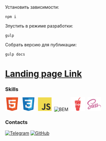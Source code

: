 Установить зависимости:
```
npm i
```

Зпустить в режиме разработки:
```
gulp
```

Собрать версию для публикации:
```
gulp docs
```

# [Landing page Link](https://ekaterinarus.github.io/Landing-page-Link)
### Skills
<div>
  <img src="https://github.com/devicons/devicon/blob/master/icons/html5/html5-original.svg" title="HTML" alt="HTML" width="45" height="45"/>&nbsp;          
  <img src="https://github.com/devicons/devicon/blob/master/icons/css3/css3-original.svg" title="CSS" alt="CSS" width="45" height="45"/>&nbsp; 
  <img src="https://github.com/devicons/devicon/blob/master/icons/javascript/javascript-original.svg" title="JavaScript" alt="JavaScript" width="45" height="45"/>&nbsp;  
  <img src="https://simpleicons.org/icons/bem.svg" title="BEM" alt="BEM" width="45" height="45"/>&nbsp; 
  <img src="https://github.com/devicons/devicon/blob/master/icons/gulp/gulp-plain.svg" title="Gulp" alt="Gulp" width="45" height="45"/>&nbsp;
  <img src="https://github.com/devicons/devicon/blob/master/icons/sass/sass-original.svg" title="SASS" alt="SASS" width="45" height="45"/>&nbsp;
</div>

### Contacts

[![Telegram](https://img.shields.io/badge/Telegram-2CA5E0?style=for-the-badge&logo=telegram&logoColor=white)](https://t.me/EkaterinaRus)
[![GitHub](https://img.shields.io/badge/github-%23121011.svg?style=for-the-badge&logo=github&logoColor=white)](https://github.com/EkaterinaRus)
